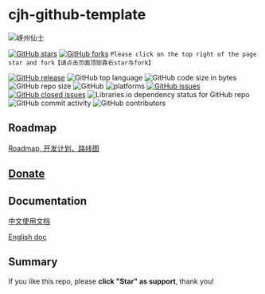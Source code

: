 # cjh-github-template
![峡州仙士](https://cdn.jsdelivr.net/gh/cjh0613/blog/images/icons/CJHicon.jpg)

[![GitHub stars](https://img.shields.io/github/stars/cjh0613/cjh-github-template.svg?style=social)](https://github.com/cjh0613/cjh-github-template/stargazers)     [![GitHub forks](https://img.shields.io/github/forks/cjh0613/cjh-github-template.svg?style=social)](https://github.com/cjh0613/cjh-github-template/network/members)  `Please click on the top right of the page star and fork【请点击页面顶部靠右star与fork】`

[![GitHub release](https://img.shields.io/github/release/cjh0613/cjh-github-template.svg?label=%E7%89%88%E6%9C%AC)](https://github.com/cjh0613/cjh-github-template/releases/tag/)   ![GitHub top language](https://img.shields.io/github/languages/top/cjh0613/cjh-github-template.svg)  ![GitHub code size in bytes](https://img.shields.io/github/languages/code-size/cjh0613/cjh-github-template.svg)  ![GitHub repo size](https://img.shields.io/github/repo-size/cjh0613/cjh-github-template.svg) ![GitHub](https://img.shields.io/github/license/cjh0613/cjh-github-template.svg) ![platforms](https://img.shields.io/badge/platform-win32%20%7C%20win64%20%7C%20linux%20%7C%20osx-brightgreen.svg)     [![GitHub issues](https://img.shields.io/github/issues/cjh0613/cjh-github-template.svg)](https://github.com/cjh0613/cjh-github-template/issues)  [![GitHub closed issues](https://img.shields.io/github/issues-closed/cjh0613/cjh-github-template.svg)](https://github.com/cjh0613/cjh-github-template/issues?q=is%3Aissue+is%3Aclosed) ![Libraries.io dependency status for GitHub repo](https://img.shields.io/librariesio/github/cjh0613/cjh-github-template.svg)   ![GitHub commit activity](https://img.shields.io/github/commit-activity/m/cjh0613/cjh-github-template.svg)  ![GitHub contributors](https://img.shields.io/github/contributors/cjh0613/cjh-github-template.svg)

## Roadmap
[Roadmap, 开发计划、路线图](https://github.com/cjh0613/cjh-github-template/projects/1) 

## [Donate](https://sponsor.cjh0613.com/index.html) 

## Documentation
[中文使用文档]()

[English doc]()

## Summary


If you like this repo, please **click "Star" as support**, thank you!
